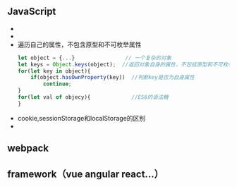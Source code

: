 ## JavaScript
*
*
* 遍历自己的属性，不包含原型和不可枚举属性
    ``` JavaScript
    let object = {...}                // 一个复杂的对象
    let keys = Object.keys(object);  //返回对象自身的属性，不包括原型和不可枚举的属性
    for(let key in object){
        if(object.hasOwnProperty(key))  //判断key是否为自身属性
            continue;
    }
    for(let val of objecy){             //ES6的语法糖
    }
    ```
* cookie,sessionStorage和localStorage的区别
*

## webpack


## framework（vue angular react...）



